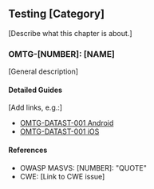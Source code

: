 ## Testing [Category]

[Describe what this chapter is about.]

### OMTG-[NUMBER]: [NAME]
[General description]

#### Detailed Guides

[Add links, e.g.:]

- [OMTG-DATAST-001 Android](LINK#OMTG-DATAST-001)
- [OMTG-DATAST-001 iOS](0x02_OMTG-DATAST_iOS.md#OMTG-DATAST-001)

#### References

- OWASP MASVS: [NUMBER]: "QUOTE"
- CWE: [Link to CWE issue]
